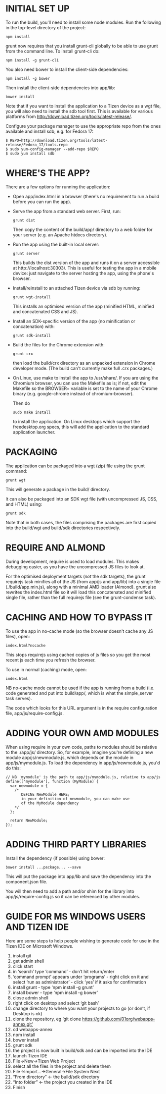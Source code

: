 # INITIAL SET UP

To run the build, you'll need to install some node modules.
Run the following in the top-level directory of the project:

    npm install

grunt now requires that you install grunt-cli globally
to be able to use grunt from the command line. To install
grunt-cli do:

    npm install -g grunt-cli

You also need bower to install the client-side dependencies:

    npm install -g bower

Then install the client-side dependencies into app/lib:

    bower install

Note that if you want to install the application to a Tizen device
as a wgt file, you will also need to install the sdb tool first.
This is available for various platforms from
http://download.tizen.org/tools/latest-release/.

Configure your package manager to use the appropriate repo from the
ones available and install sdb, e.g. for Fedora 17:

    $ REPO=http://download.tizen.org/tools/latest-release/Fedora_17/tools.repo
    $ sudo yum-config-manager --add-repo $REPO
    $ sudo yum install sdb

# WHERE'S THE APP?

There are a few options for running the application:

*   Open app/index.html in a browser (there's no requirement to
    run a build before you can run the app).

*   Serve the app from a standard web server. First, run:

        grunt dist

    Then copy the content of the build/app/ directory to a web folder
    for your server (e.g. an Apache htdocs directory).

*   Run the app using the built-in local server:

        grunt server

    This builds the dist version of the app and runs it on a server
    accessible at http://localhost:30303/. This is useful for testing the
    app in a mobile device: just navigate to the server hosting
    the app, using the phone's browser.

*   Install/reinstall to an attached Tizen device via sdb by running:

        grunt wgt-install

    This installs an optimised version of the app (minified HTML,
    minified and concatenated CSS and JS).

*   Install an SDK-specific version of the app (no minification or
    concatenation) with:

        grunt sdk-install

*   Build the files for the Chrome extension with:

        grunt crx

    then load the build/crx directory as an unpacked extension in Chrome
    developer mode. (The build can't currently make full .crx packages.)

*   On Linux, use make to install the app to /usr/share/. If you are
    using the Chromium browser, you can use the Makefile as is; if not, edit the
    Makefile so the BROWSER= variable is set to the name of your Chrome
    binary (e.g. google-chrome instead of chromium-browser).

    Then do

        sudo make install

    to install the application. On Linux desktops which support the
    freedesktop.org specs, this will add the application to the standard
    application launcher.

# PACKAGING

The application can be packaged into a wgt (zip) file using the grunt
command:

    grunt wgt

This will generate a package in the build/ directory.

It can also be packaged into an SDK wgt file (with uncompressed JS,
CSS, and HTML) using:

    grunt sdk

Note that in both cases, the files comprising the packages are
first copied into the build/wgt and build/sdk directories respectively.

# REQUIRE AND ALMOND

During development, require is used to load modules. This makes
debugging easier, as you have the uncompressed JS files to look at.

For the optimised deployment targets (*not* the sdk targets),
the grunt requirejs task minifies all of the JS (from
app/js and app/lib) into a single file (./build/app.min.js), along
with a minimal AMD loader (Almond). grunt also rewrites the index.html
file so it will load this concatenated and minified single file,
rather than the full requirejs file (see the grunt-condense task).

# CACHING AND HOW TO BYPASS IT

To use the app in no-cache mode (so the browser doesn't cache
any JS files), open:

    index.html?nocache

This stops requirejs using cached copies of js files so you get
the most recent js each time you refresh the browser.

To use in normal (caching) mode, open:

    index.html

NB no-cache mode cannot be used if the app is running from a build
(i.e. code generated and put into build/app/, which is what the
simple_server task serves).

The code which looks for this URL argument is in the require configuration
file, app/js/require-config.js.

# ADDING YOUR OWN AMD MODULES

When using require in your own code, paths to modules should be
relative to the ./app/js/ directory. So, for example, imagine you're
defining a new module app/js/newmodule.js, which depends on
the module in app/js/mymodule.js. To load the dependency in
app/js/newmodule.js, you'd do this:

    // NB 'mymodule' is the path to app/js/mymodule.js, relative to app/js
    define(['mymodule'], function (MyModule) {
      var newmodule = {
        /*
           DEFINE NewModule HERE;
           in your definition of newmodule, you can make use
           of the MyModule dependency
        */
      };

      return NewModule;
    });

# ADDING THIRD PARTY LIBRARIES

Install the dependency (if possible) using bower:

    bower install ...package... --save

This will put the package into app/lib and save the dependency into
the component.json file.

You will then need to add a path and/or shim for the library into
app/js/require-config.js so it can be referenced by other modules.

# GUIDE FOR MS WINDOWS USERS AND TIZEN IDE

Here are some steps to help people wishing to generate code for use in the Tizen IDE on Microsoft Windows.

1. install git
1. get admin shell
1. click start
1. in ‘search’ type ‘command’ - don’t hit return/enter
1. ‘command prompt’ appears under ‘programs’ - right click on it and select ‘run as administrator’ - click ‘yes’ if it asks for confirmation
1. install grunt - type ‘npm install -g grunt’
1. install bower - type ‘npm install -g bower’
1. close admin shell
1. right click on desktop and select ‘git bash’
1. change directory to where you want your projects to go (or don’t, if Desktop is ok)
1. clone the repository, eg ‘git clone https://github.com/01org/webapps-annex.git’
1. cd webapps-annex
1. npm install
1. bower install
1. grunt sdk
1. the project is now built in build/sdk and can be imported into the IDE
1. launch Tizen IDE
1. File->New->Tizen Web Project
1. select all the files in the project and delete them
1. File->Import…->General->File System Next
1. “From directory” <- the build/sdk directory
1. “Into folder” <- the project you created in the IDE
1. Finish
